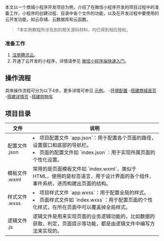 

本文以一个商城小程序开发项目为例，介绍了在微信小程序开发的项目过程中的准备工作，小程序的创建过程、目录中各个文件的功能，以及在开发过程中要使用的云开发功能，如云存储、云数据库和云函数。

>?本实例教程所涉及到的相关源码材料，均已得到相应授权。

### 准备工作
1. [注册腾讯云](https://cloud.tencent.com/document/product/378/17985)。
2. 开通了云开发的小程序，详情请参见 [微信小程序端快速入门](https://cloud.tencent.com/document/product/876/51912#.E5.BE.AE.E4.BF.A1.E5.B0.8F.E7.A8.8B.E5.BA.8F)。

## 操作流程

具体操作流程可分为以下4步。更多详情可参见 [示例](https://github.com/jiro-max/-)。
<dx-steps>
-[环境配置](https://cloud.tencent.com/document/product/876/70254)
-[搭建商城首页](https://cloud.tencent.com/document/product/876/70255)
-[搭建详情页](https://cloud.tencent.com/document/product/876/70256)
-[搭建购物车](https://cloud.tencent.com/document/product/876/70257)
</dx-steps>

## 项目目录

<table>
    <thead>
    <tr>
        <th>文件</th>
        <th>说明</th>
    </tr>
    </thead>
    <tbody>
    <tr>
        <td>配置文件 .json</td>
        <td><li>项目配置文件 `app.json`：用于配置各个页面的路径，设置窗口和底部的导航栏。</li><li>页面的配置文件如 `index.json`：用于实现所属页面的个性化设置。</li></td>
    <tr>
        <td>模板文件 .wxml</td>
        <td>常用的是页面模板文件如 `index.wxml`，类似于 HTML，使用的是标签语言，用于设计界面的各个组件、事件系统，进而构建出页面的结构。</td>
    </tr>
    <tr>
        <td>样式文件 .wxss</td>
        <td>
            <li>项目样式文件 `app.wxss`：用于配置全局的样式。</li>
            <li>页面样式文件如 `index.wxss`：用于配置页面的个性化样式，在所在页面中可以覆盖掉全局样式。</li>
        </td>
    </tr>
    <tr>
        <td>逻辑文件 .js</td>
        <td>逻辑文件是用来实现页面的业务逻辑功能的，比如数据的获取、判定，页面提示等功能，都是由逻辑文件中编写方法来实现的。</td>
    </tbody>
</table>
